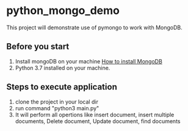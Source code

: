 # python_mongo_demo
This project will demonstrate use of pymongo to work with MongoDB.

## Before you start
1. Install mongoDB on your machine [How to install MongoDB](https://www.mongodb.com/docs/manual/administration/install-community/)
2. Python 3.7 installed on your machine.

## Steps to execute application
1. clone the project in your local dir
2. run command "python3 main.py"
3. It will perform all opertions like insert document, insert multiple documents, Delete document, Update document, find documents


